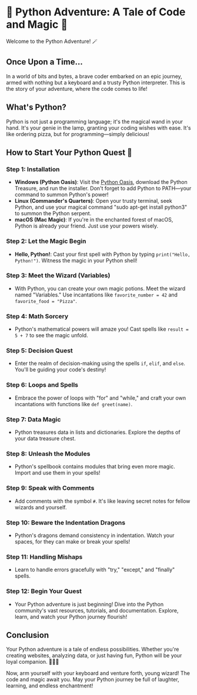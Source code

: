 # 🚀 Python Adventure: A Tale of Code and Magic 🐍

Welcome to the Python Adventure! 🪄

## Once Upon a Time...
In a world of bits and bytes, a brave coder embarked on an epic journey, armed with nothing but a keyboard and a trusty Python interpreter. This is the story of your adventure, where the code comes to life!

## What's Python?
Python is not just a programming language; it's the magical wand in your hand. It's your genie in the lamp, granting your coding wishes with ease. It's like ordering pizza, but for programming—simply delicious!

## How to Start Your Python Quest 🌟
### Step 1: Installation
- **Windows (Python Oasis)**: Visit the [Python Oasis](https://www.python.org/), download the Python Treasure, and run the installer. Don't forget to add Python to PATH—your command to summon Python's power!
- **Linux (Commander's Quarters)**: Open your trusty terminal, seek Python, and use your magical command "sudo apt-get install python3" to summon the Python serpent.
- **macOS (Mac Magic)**: If you're in the enchanted forest of macOS, Python is already your friend. Just use your powers wisely.

### Step 2: Let the Magic Begin
- **Hello, Python!**: Cast your first spell with Python by typing `print("Hello, Python!")`. Witness the magic in your Python shell!

### Step 3: Meet the Wizard (Variables)
- With Python, you can create your own magic potions. Meet the wizard named "Variables." Use incantations like `favorite_number = 42` and `favorite_food = "Pizza"`.

### Step 4: Math Sorcery
- Python's mathematical powers will amaze you! Cast spells like `result = 5 + 7` to see the magic unfold.

### Step 5: Decision Quest
- Enter the realm of decision-making using the spells `if`, `elif`, and `else`. You'll be guiding your code's destiny!

### Step 6: Loops and Spells
- Embrace the power of loops with "for" and "while," and craft your own incantations with functions like `def greet(name)`.

### Step 7: Data Magic
- Python treasures data in lists and dictionaries. Explore the depths of your data treasure chest.

### Step 8: Unleash the Modules
- Python's spellbook contains modules that bring even more magic. Import and use them in your spells!

### Step 9: Speak with Comments
- Add comments with the symbol `#`. It's like leaving secret notes for fellow wizards and yourself.

### Step 10: Beware the Indentation Dragons
- Python's dragons demand consistency in indentation. Watch your spaces, for they can make or break your spells!

### Step 11: Handling Mishaps
- Learn to handle errors gracefully with "try," "except," and "finally" spells.

### Step 12: Begin Your Quest
- Your Python adventure is just beginning! Dive into the Python community's vast resources, tutorials, and documentation. Explore, learn, and watch your Python journey flourish!

## Conclusion
Your Python adventure is a tale of endless possibilities. Whether you're creating websites, analyzing data, or just having fun, Python will be your loyal companion. 🚀🐍💫

Now, arm yourself with your keyboard and venture forth, young wizard! The code and magic await you. May your Python journey be full of laughter, learning, and endless enchantment!

